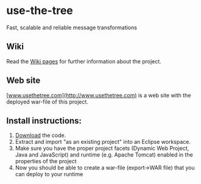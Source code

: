 use-the-tree
============

Fast, scalable and reliable message transformations


## Wiki
Read the [Wiki pages](https://github.com/mqsiuser/use-the-tree/wiki) for further information about the project.

## Web site
[www.usethetree.com](http://www.usethetree.com) is a web site with the deployed war-file of this project.

## Install instructions:
1. [Download](https://github.com/mqsiuser/use-the-tree/archive/master.zip) the code. 
2. Extract and import "as an existing project" into an Eclipse workspace. 
3. Make sure you have the proper project facets (Dynamic Web Project, Java and JavaScript) and runtime (e.g. Apache Tomcat) enabled in the properties of the project
4. Now you should be able to create a war-file (export->WAR file) that you can deploy to your runtime
